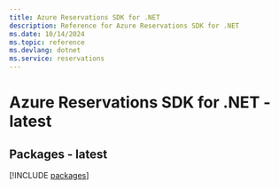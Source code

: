 ```yaml
---
title: Azure Reservations SDK for .NET
description: Reference for Azure Reservations SDK for .NET
ms.date: 10/14/2024
ms.topic: reference
ms.devlang: dotnet
ms.service: reservations
---
```

# Azure Reservations SDK for .NET - latest
## Packages - latest
[!INCLUDE [packages](reservations-index.md)]